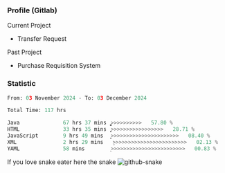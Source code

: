 ### Profile (Gitlab) 

Current Project
-  Transfer Request

Past Project
-  Purchase Requisition System 

### Statistic
<!--START_SECTION:waka-->

```python
From: 03 November 2024 - To: 03 December 2024

Total Time: 117 hrs

Java              67 hrs 37 mins  ͎͎͎͎͎͎͎͎͎͎͎͎͎͎͚>>>>>>>>>>   57.80 %
HTML              33 hrs 35 mins  ͎͎͎͎͎͎͎͕>>>>>>>>>>>>>>>>>   28.71 %
JavaScript        9 hrs 49 mins   ͎͎͙>>>>>>>>>>>>>>>>>>>>>>   08.40 %
XML               2 hrs 29 mins   ̦>>>>>>>>>>>>>>>>>>>>>>>>   02.13 %
YAML              58 mins         ͕>>>>>>>>>>>>>>>>>>>>>>>>   00.83 %
```

<!--END_SECTION:waka-->

If you love snake eater here the snake 
<picture>
  <source media="(prefers-color-scheme: dark)" srcset="https://github.com/pradana4648/pradana4648/blob/c0566a83ca6ea5f2e46bab00e717c4c82b4b5c4c/github-contribution-grid-snake-dark.svg" />
  <source media="(prefers-color-scheme: light)" srcset="https://github.com/pradana4648/pradana4648/blob/c0566a83ca6ea5f2e46bab00e717c4c82b4b5c4c/github-contribution-grid-snake.svg" />
  <img alt="github-snake" src="https://github.com/pradana4648/pradana4648/blob/c0566a83ca6ea5f2e46bab00e717c4c82b4b5c4c/github-contribution-grid-snake.svg" />
</picture>
